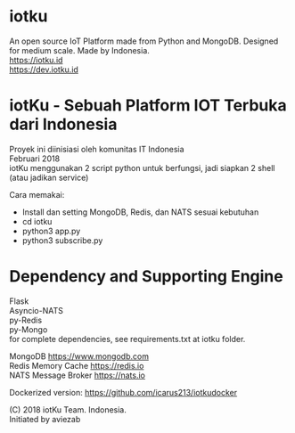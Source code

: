 # iotku  
An open source IoT Platform made from Python and MongoDB. Designed for medium scale. Made by Indonesia.  
https://iotku.id  
https://dev.iotku.id  

iotKu - Sebuah Platform IOT Terbuka dari Indonesia  
==================================================  
Proyek ini diinisiasi oleh komunitas IT Indonesia  
Februari 2018  
iotKu menggunakan 2 script python untuk berfungsi, jadi siapkan 2 shell  
(atau jadikan service)  

Cara memakai:  
- Install dan setting MongoDB, Redis, dan NATS sesuai kebutuhan  
- cd iotku  
- python3 app.py  
- python3 subscribe.py  


Dependency and Supporting Engine  
==================================================  
Flask  
Asyncio-NATS  
py-Redis  
py-Mongo  
for complete dependencies, see requirements.txt at iotku folder.  

MongoDB https://www.mongodb.com  
Redis Memory Cache https://redis.io  
NATS Message Broker https://nats.io  

Dockerized version: https://github.com/icarus213/iotkudocker

(C) 2018 iotKu Team. Indonesia.  
Initiated by aviezab  
